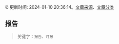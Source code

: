 :alarm_clock: 更新时间: 2024-01-10 20:36:14。[文章来源](/README.md)、[文章分类](/TAGS.md)

## 报告


> 关键字：`报告`、`月报`



